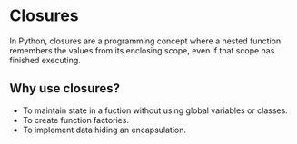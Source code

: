 # Closures


In Python, closures are a programming concept where a nested function remembers the values from its enclosing scope, even if that scope has finished executing.

## Why use closures?
- To maintain state in a fuction without using global variables or classes.
- To create function factories.
- To implement data hiding an encapsulation.